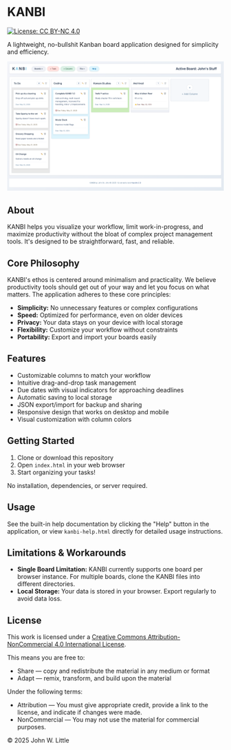 # KANBI

[![License: CC BY-NC 4.0](https://img.shields.io/badge/License-CC%20BY--NC%204.0-lightgrey.svg)](https://creativecommons.org/licenses/by-nc/4.0/)

A lightweight, no-bullshit Kanban board application designed for simplicity and efficiency.

![KANBI Screenshot](images/example.jpg)

## About

KANBI helps you visualize your workflow, limit work-in-progress, and maximize productivity without the bloat of complex project management tools. It's designed to be straightforward, fast, and reliable.

## Core Philosophy

KANBI's ethos is centered around minimalism and practicality. We believe productivity tools should get out of your way and let you focus on what matters. The application adheres to these core principles:

- **Simplicity:** No unnecessary features or complex configurations
- **Speed:** Optimized for performance, even on older devices  
- **Privacy:** Your data stays on your device with local storage
- **Flexibility:** Customize your workflow without constraints
- **Portability:** Export and import your boards easily

## Features

- Customizable columns to match your workflow
- Intuitive drag-and-drop task management
- Due dates with visual indicators for approaching deadlines
- Automatic saving to local storage
- JSON export/import for backup and sharing
- Responsive design that works on desktop and mobile
- Visual customization with column colors

## Getting Started

1. Clone or download this repository
2. Open `index.html` in your web browser
3. Start organizing your tasks!

No installation, dependencies, or server required.

## Usage

See the built-in help documentation by clicking the "Help" button in the application, or view `kanbi-help.html` directly for detailed usage instructions.

## Limitations & Workarounds

- **Single Board Limitation:** KANBI currently supports one board per browser instance. For multiple boards, clone the KANBI files into different directories.
- **Local Storage:** Your data is stored in your browser. Export regularly to avoid data loss.

## License

This work is licensed under a [Creative Commons Attribution-NonCommercial 4.0 International License](https://creativecommons.org/licenses/by-nc/4.0/).

This means you are free to:
- Share — copy and redistribute the material in any medium or format
- Adapt — remix, transform, and build upon the material

Under the following terms:
- Attribution — You must give appropriate credit, provide a link to the license, and indicate if changes were made.
- NonCommercial — You may not use the material for commercial purposes.

© 2025 John W. Little
